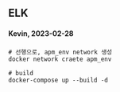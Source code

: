 ## ELK
#### Kevin, 2023-02-28

```shell
# 선행으로, apm_env network 생성
docker network craete apm_env

# build
docker-compose up --build -d
```

